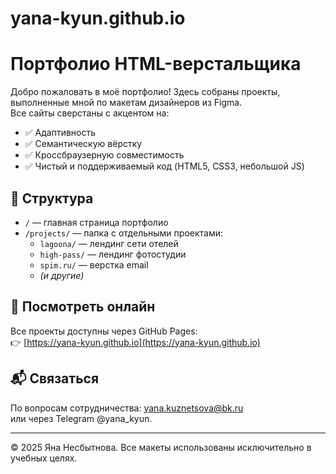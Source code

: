 # yana-kyun.github.io
# Портфолио HTML-верстальщика
Добро пожаловать в моё портфолио! Здесь собраны проекты, выполненные мной по макетам дизайнеров из Figma.  
Все сайты сверстаны с акцентом на:

- ✅ Адаптивность
- ✅ Семантическую вёрстку
- ✅ Кроссбраузерную совместимость
- ✅ Чистый и поддерживаемый код (HTML5, CSS3, небольшой JS)

## 📂 Структура
- `/` — главная страница портфолио
- `/projects/` — папка с отдельными проектами:
  - `lagoona/` — лендинг сети отелей
  - `high-pass/` — лендинг фотостудии
  - `spim.ru/` — верстка email
  - *(и другие)*

## 🔗 Посмотреть онлайн
Все проекты доступны через GitHub Pages:  
👉 [https://yana-kyun.github.io](https://yana-kyun.github.io)

## 📬 Связаться
По вопросам сотрудничества: yana.kuznetsova@bk.ru  
или через Telegram @yana_kyun.

---

© 2025 Яна Несбытнова. Все макеты использованы исключительно в учебных целях.
